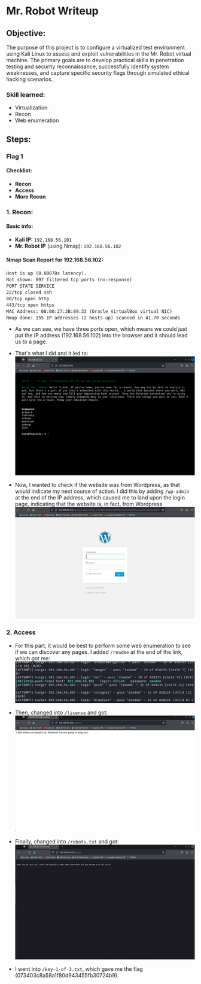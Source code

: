 # Mr. Robot Writeup

## Objective:
The purpose of this project is to configure a virtualized test environment using Kali Linux to assess and exploit vulnerabilities in the Mr. Robot virtual machine. The primary goals are to develop practical skills in penetration testing and security reconnaissance, successfully identify system weaknesses, and capture specific security flags through simulated ethical hacking scenarios.

### Skill learned:
- Virtualization
- Recon
- Web enumeration

## Steps:
### Flag 1

#### Checklist:

- **Recon** 
- **Access**
- **More Recon**

### 1. Recon:
#### Basic info:

- **Kali IP:** `192.168.56.101`
- **Mr. Robot IP** (using Nmap): `192.168.56.102`

#### Nmap Scan Report for 192.168.56.102:
`Host is up (0.00078s latency).` <br>
`Not shown: 997 filtered tcp ports (no-response)` <br>
`PORT STATE SERVICE` <br>
`22/tcp closed ssh` <br>
`80/tcp open http` <br>
`443/tcp open https` <br>
`MAC Address: 08:00:27:2B:89:33 (Oracle VirtualBox virtual NIC)` <br>
`Nmap done: 155 IP addresses (2 hosts up) scanned in 41.70 seconds`<br>
- As we can see, we have three ports open, which means we could just put the IP address (192.168.56.102) into the browser and it should lead us to a page.
- That's what I did and it led to: <br>
![Mr. Robot VM Setup](1.png "Mr. Robot site") <br>

- Now, I wanted to check if the website was from Wordpress, as that would indicate my next course of action. I did this by adding `/wp-admin` at the end of the IP address, which caused me to land upon the login page, indicating that the website is, in fact, from Wordpress <br>
![Mr. Robot VM Setup](2.png "Mr. Robot login page") <br>

### 2. Access
- For this part, it would be best to perform some web enumeration to see if we can discover any pages. I added `/readme` at the end of the link, which got me: <br>
![Mr. Robot VM Setup](3.png "/readme") <br>

- Then, changed into `/license` and got: <br>
![Mr. Robot VM Setup](4.png "/license") <br>

- Finally, changed into `/robots.txt` and got: <br>
![Mr. Robot VM Setup](5.png "/robots.txt") <br>

- I went into `/key-1-of-3.txt`, which gave me the flag (073403c8a58a1f80d943455fb30724b9).



